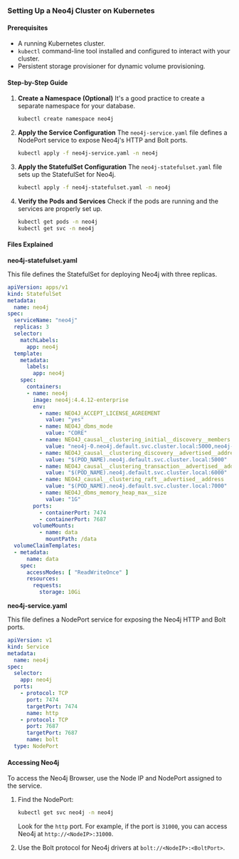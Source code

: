 ### Setting Up a Neo4j Cluster on Kubernetes

#### Prerequisites
- A running Kubernetes cluster.
- `kubectl` command-line tool installed and configured to interact with your cluster.
- Persistent storage provisioner for dynamic volume provisioning.

#### Step-by-Step Guide

1. **Create a Namespace (Optional)**
   It's a good practice to create a separate namespace for your database.

   ```sh
   kubectl create namespace neo4j
   ```

2. **Apply the Service Configuration**
   The `neo4j-service.yaml` file defines a NodePort service to expose Neo4j's HTTP and Bolt ports.

   ```sh
   kubectl apply -f neo4j-service.yaml -n neo4j
   ```

3. **Apply the StatefulSet Configuration**
   The `neo4j-statefulset.yaml` file sets up the StatefulSet for Neo4j.

   ```sh
   kubectl apply -f neo4j-statefulset.yaml -n neo4j
   ```

4. **Verify the Pods and Services**
   Check if the pods are running and the services are properly set up.

   ```sh
   kubectl get pods -n neo4j
   kubectl get svc -n neo4j
   ```

#### Files Explained

**neo4j-statefulset.yaml**

This file defines the StatefulSet for deploying Neo4j with three replicas.

```yaml
apiVersion: apps/v1
kind: StatefulSet
metadata:
  name: neo4j
spec:
  serviceName: "neo4j"
  replicas: 3
  selector:
    matchLabels:
      app: neo4j
  template:
    metadata:
      labels:
        app: neo4j
    spec:
      containers:
      - name: neo4j
        image: neo4j:4.4.12-enterprise
        env:
          - name: NEO4J_ACCEPT_LICENSE_AGREEMENT
            value: "yes"
          - name: NEO4J_dbms_mode
            value: "CORE"
          - name: NEO4J_causal__clustering_initial__discovery__members
            value: "neo4j-0.neo4j.default.svc.cluster.local:5000,neo4j-1.neo4j.default.svc.cluster.local:5000,neo4j-2.neo4j.default.svc.cluster.local:5000"
          - name: NEO4J_causal__clustering_discovery__advertised__address
            value: "$(POD_NAME).neo4j.default.svc.cluster.local:5000"
          - name: NEO4J_causal__clustering_transaction__advertised__address
            value: "$(POD_NAME).neo4j.default.svc.cluster.local:6000"
          - name: NEO4J_causal__clustering_raft__advertised__address
            value: "$(POD_NAME).neo4j.default.svc.cluster.local:7000"
          - name: NEO4J_dbms_memory_heap_max__size
            value: "1G"
        ports:
          - containerPort: 7474
          - containerPort: 7687
        volumeMounts:
          - name: data
            mountPath: /data
  volumeClaimTemplates:
  - metadata:
      name: data
    spec:
      accessModes: [ "ReadWriteOnce" ]
      resources:
        requests:
          storage: 10Gi
```

**neo4j-service.yaml**

This file defines a NodePort service for exposing the Neo4j HTTP and Bolt ports.

```yaml
apiVersion: v1
kind: Service
metadata:
  name: neo4j
spec:
  selector:
    app: neo4j
  ports:
    - protocol: TCP
      port: 7474
      targetPort: 7474
      name: http
    - protocol: TCP
      port: 7687
      targetPort: 7687
      name: bolt
  type: NodePort
```

#### Accessing Neo4j

To access the Neo4j Browser, use the Node IP and NodePort assigned to the service.

1. Find the NodePort:

   ```sh
   kubectl get svc neo4j -n neo4j
   ```

   Look for the `http` port. For example, if the port is `31000`, you can access Neo4j at `http://<NodeIP>:31000`.

2. Use the Bolt protocol for Neo4j drivers at `bolt://<NodeIP>:<BoltPort>`.
